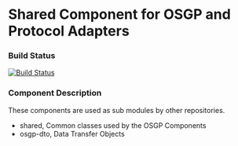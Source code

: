 # Shared Component for OSGP and Protocol Adapters

### Build Status

[![Build Status](http://54.77.62.182/buildStatus/icon?job=OSGP_Shared_master)](http://54.77.62.182/job/OSGP_Shared_master/)

### Component Description

These components are used as sub modules by other repositories.

- shared, Common classes used by the OSGP Components
- osgp-dto, Data Transfer Objects
